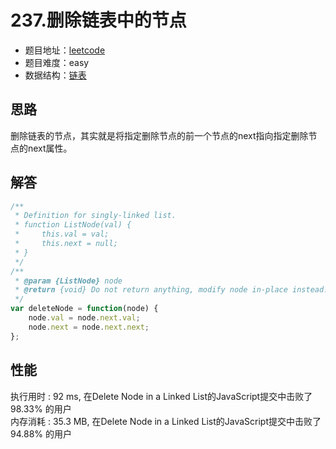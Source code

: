 # 237.删除链表中的节点

+ 题目地址：[leetcode](https://leetcode-cn.com/problems/delete-node-in-a-linked-list/)
+ 题目难度：easy
+ 数据结构：[链表](https://baike.baidu.com/item/%E9%93%BE%E8%A1%A8)

## 思路

删除链表的节点，其实就是将指定删除节点的前一个节点的next指向指定删除节点的next属性。

## 解答

```js
/**
 * Definition for singly-linked list.
 * function ListNode(val) {
 *     this.val = val;
 *     this.next = null;
 * }
 */
/**
 * @param {ListNode} node
 * @return {void} Do not return anything, modify node in-place instead.
 */
var deleteNode = function(node) {
    node.val = node.next.val;
    node.next = node.next.next;
};
```

## 性能

执行用时 : 92 ms, 在Delete Node in a Linked List的JavaScript提交中击败了98.33% 的用户   
内存消耗 : 35.3 MB, 在Delete Node in a Linked List的JavaScript提交中击败了94.88% 的用户
